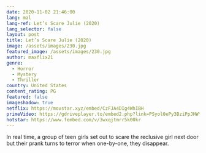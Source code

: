 ```yaml
---
date: 2020-11-02 21:46:00
lang: mal
lang-ref: Let’s Scare Julie (2020)
lang_selector: false
layout: post
title: Let’s Scare Julie (2020)
image: /assets/images/230.jpg
featured_image: /assets/images/230.jpg
author: maxflix21
genre:
  - Horror
  - Mystery
  - Thriller
country: United States
content_rating: PG
featured: false
imageshadow: true
netflix: https://movstar.xyz/embed/CzFJA4DIg4WhIBH
primeVideo: https://gdriveplayer.to/embed2.php?link=PSyol0ePy3BziPpJHWYaQQzzRfeOAVz9sXKmTTt7MSXmXSBPQPtKRam3PfZ2zapxiSGb6AflNT%252Bd3TofCC%252BiPkFZtPbc6kvUbcz3oO47W4w7VZq9CqPYDGTG0zLV6f0T54zmPlkAGcDUSmKi6uRx%252BKgxcqXnE6w8VsrjnepC17EjxveyfexmY1QZGqai%252BKQo0%253D
hotstar: https://www.fembed.com/v/3wxqjtmrr5k00kr
---
```

In real time, a group of teen girls set out to scare the reclusive girl next door but their prank turns to terror when one-by-one, they disappear.